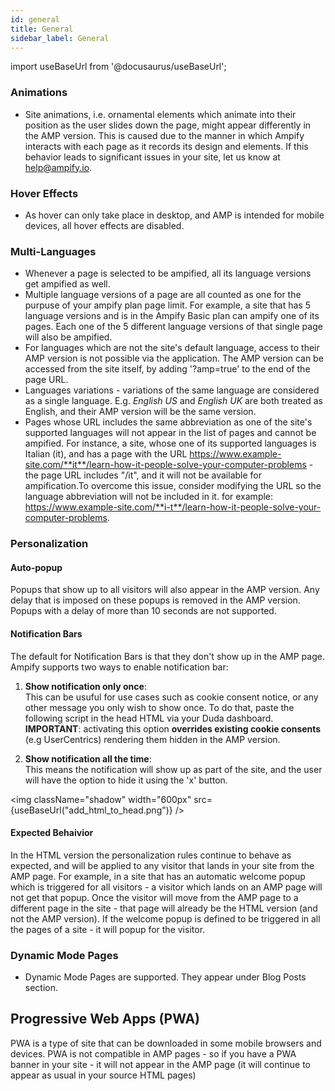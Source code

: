 ```yaml
---
id: general
title: General
sidebar_label: General
---
```

import useBaseUrl from '@docusaurus/useBaseUrl'; 

### Animations
* Site animations, i.e. ornamental elements which animate into their position as the user slides down the page, might appear differently in the AMP version. This is caused due to the manner in which Ampify interacts with each page as it records its design and elements. If this behavior leads to significant issues in your site, let us know at help@ampify.io.
### Hover Effects
* As hover can only take place in desktop, and AMP is intended for mobile devices, all hover effects are disabled.
### Multi-Languages
* Whenever a page is selected to be ampified, all its language versions get ampified as well. 
* Multiple language versions of a page are all counted as one for the purpuse of your ampify plan page limit. For example, a site that has 5 language versions and is in the Ampify Basic plan can ampify one of its pages. Each one of the 5 different language versions of that single page will also be ampified.
* For languages which are not the site's default language, access to their AMP version is not possible via the application. The AMP version can be accessed from the site itself, by adding '?amp=true' to the end of the page URL.
* Languages variations - variations of the same language are considered as a single language. E.g. *English US* and *English UK* are both treated as English, and their AMP version will be the same version.
* Pages whose URL includes the same abbreviation as one of the site's supported languages will not appear in the list of pages and cannot be ampified. For instance, a site, whose one of its supported languages is Italian (it), and has a page with the URL https://www.example-site.com/**it**/learn-how-it-people-solve-your-computer-problems - the page URL includes "/it", and it will not be available for ampification.To overcome this issue, consider modifying the URL so the language abbreviation will not be included in it. for example: https://www.example-site.com/**i-t**/learn-how-it-people-solve-your-computer-problems.
### Personalization
#### Auto-popup 
Popups that show up to all visitors will also appear in the AMP version. Any delay that is imposed on these popups is removed in the AMP version. Popups with a delay of more than 10 seconds are not supported. 
#### Notification Bars
The default for Notification Bars is that they don't show up in the AMP page.  
Ampify supports two ways to enable notification bar:
1. __Show notification only once__:  
This can be usuful for use cases such as cookie consent notice, or any other message you only wish to show once. To do that, paste the following script in the head HTML via your Duda dashboard. __IMPORTANT__: activating this option __overrides existing cookie consents__ (e.g UserCentrics) rendering them hidden in the AMP version.
   
    <script> var amp_keep_notifications_only_once = true </script>
    
2. __Show notification all the time__:  
This means the notification will show up as part of the site, and the user will have the option to hide it using the 'x' button.

    <script> var amp_keep_notifications = true </script>  
<img className="shadow" width="600px" src={useBaseUrl("add_html_to_head.png")} />


#### Expected Behaivior 
In the HTML version the personalization rules continue to behave as expected, and will be applied to any visitor that lands in your site from the AMP page. For example, in a site that has an automatic welcome popup which is triggered for all visitors - a visitor which lands on an AMP page will not get that popup. Once the visitor will move from the AMP page to a different page in the site - that page will already be the HTML version (and not the AMP version). If the welcome popup is defined to be triggered in all the pages of a site - it will popup for the visitor.
### Dynamic Mode Pages
* Dynamic Mode Pages are supported. They appear under Blog Posts section.

## Progressive Web Apps (PWA)
PWA is a type of site that can be downloaded in some mobile browsers and devices. PWA is not compatible in AMP pages - so if you have a PWA banner in your site - it will not appear in the AMP page (it will continue to appear as usual in your source HTML pages)

